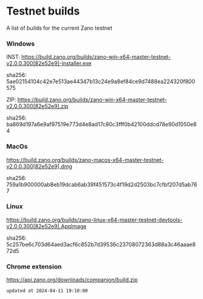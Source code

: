 # Testnet builds

A list of builds for the current Zano testnet

### Windows

INST: https://build.zano.org/builds/zano-win-x64-master-testnet-v2.0.0.300[82e52e9]-installer.exe

sha256: 5ae02154104c42e7e513ae44347b13c24e9a8ef84ce9d7488ea224320f800575

ZIP: https://build.zano.org/builds/zano-win-x64-master-testnet-v2.0.0.300[82e52e9].zip

sha256: ba869d197a6e9af97519e773d4e8ad17c80c3fff0b42100ddcd78e90d1050e84

### MacOs

https://build.zano.org/builds/zano-macos-x64-master-testnet-v2.0.0.300[82e52e9].dmg

sha256: 759a1b900000ab8eb19dcab6ab39f451573c4f19d2d2503bc7cfbf207d5ab767

### Linux

https://build.zano.org/builds/zano-linux-x64-master-testnet-devtools-v2.0.0.300[82e52e9].AppImage

sha256: 5c257be6c703d64aed3acf6c852b7d39536c23708072363d88a3c46aaae872d5

### Chrome extension

https://api.zano.org/downloads/companion/build.zip

```
updated at 2024-04-11 19:10:00
```
